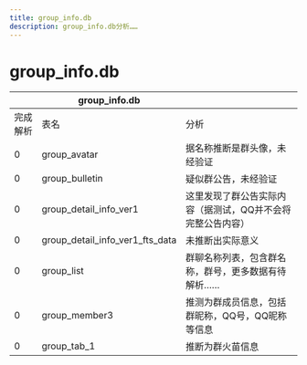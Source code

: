 ```yaml
---
title: group_info.db
description: group_info.db分析……
---
```


# group_info.db
|          | group_info.db                   |                                                            |
| -------- | ------------------------------- | ---------------------------------------------------------- |
| 完成解析 | 表名                            | 分析                                                       |
| 0        | group_avatar                    | 据名称推断是群头像，未经验证                               |
| 0        | group_bulletin                  | 疑似群公告，未经验证                                       |
| 0        | group_detail_info_ver1          | 这里发现了群公告实际内容（据测试，QQ并不会将完整公告内容） |
| 0        | group_detail_info_ver1_fts_data | 未推断出实际意义                                           |
| 0        | group_list                      | 群聊名称列表，包含群名称，群号，更多数据有待解析……         |
| 0        | group_member3                   | 推测为群成员信息，包括群昵称，QQ号，QQ昵称等信息           |
| 0        | group_tab_1                     | 推断为群火苗信息                                           |